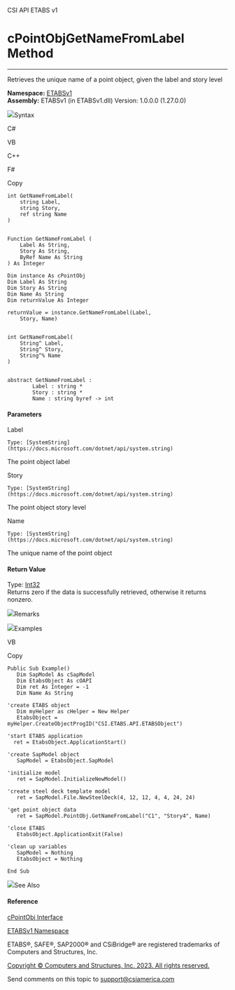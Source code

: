 ﻿

CSI API ETABS v1

# cPointObjGetNameFromLabel Method  
  
---  
  
Retrieves the unique name of a point object, given the label and story level

**Namespace:** [ETABSv1](2780f1b8-2033-5289-2298-1cdb2a7508d9.htm)  
**Assembly:** ETABSv1 (in ETABSv1.dll) Version: 1.0.0.0 (1.27.0.0)

![](../icons/SectionExpanded.png)Syntax

C#

VB

C++

F#

Copy

    
    
    int GetNameFromLabel(
    	string Label,
    	string Story,
    	ref string Name
    )
    
    
    Function GetNameFromLabel ( 
    	Label As String,
    	Story As String,
    	ByRef Name As String
    ) As Integer
    
    Dim instance As cPointObj
    Dim Label As String
    Dim Story As String
    Dim Name As String
    Dim returnValue As Integer
    
    returnValue = instance.GetNameFromLabel(Label, 
    	Story, Name)
    
    
    int GetNameFromLabel(
    	String^ Label, 
    	String^ Story, 
    	String^% Name
    )
    
    
    abstract GetNameFromLabel : 
            Label : string * 
            Story : string * 
            Name : string byref -> int 
    

#### Parameters

Label

    Type: [SystemString](https://docs.microsoft.com/dotnet/api/system.string)  
The point object label

Story

    Type: [SystemString](https://docs.microsoft.com/dotnet/api/system.string)  
The point object story level

Name

    Type: [SystemString](https://docs.microsoft.com/dotnet/api/system.string)  
The unique name of the point object

#### Return Value

Type: [Int32](https://docs.microsoft.com/dotnet/api/system.int32)  
Returns zero if the data is successfully retrieved, otherwise it returns
nonzero.

![](../icons/SectionExpanded.png)Remarks

![](../icons/SectionExpanded.png)Examples

VB

Copy

    
    
    Public Sub Example()
       Dim SapModel As cSapModel
       Dim EtabsObject As cOAPI
       Dim ret As Integer = -1
       Dim Name As String
    
    'create ETABS object
       Dim myHelper as cHelper = New Helper
       EtabsObject = myHelper.CreateObjectProgID("CSI.ETABS.API.ETABSObject")
    
    'start ETABS application
      ret = EtabsObject.ApplicationStart()
    
    'create SapModel object
       SapModel = EtabsObject.SapModel
    
    'initialize model
       ret = SapModel.InitializeNewModel()
    
    'create steel deck template model
       ret = SapModel.File.NewSteelDeck(4, 12, 12, 4, 4, 24, 24)
    
    'get point object data
       ret = SapModel.PointObj.GetNameFromLabel("C1", "Story4", Name)
    
    'close ETABS
       EtabsObject.ApplicationExit(False)
    
    'clean up variables
       SapModel = Nothing
       EtabsObject = Nothing
    
    End Sub

![](../icons/SectionExpanded.png)See Also

#### Reference

[cPointObj Interface](07661691-ffa8-f77b-7580-1973c7be1978.htm)

[ETABSv1 Namespace](2780f1b8-2033-5289-2298-1cdb2a7508d9.htm)

ETABS®, SAFE®, SAP2000® and CSiBridge® are registered trademarks of Computers
and Structures, Inc.  

[Copyright © Computers and Structures, Inc. 2023. All rights
reserved.](http://www.csiamerica.com)

Send comments on this topic to
[support@csiamerica.com](mailto:support%40csiamerica.com?Subject=CSI%20API%20ETABS%20v1)

